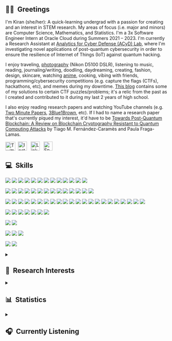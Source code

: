 ## 👋🏽&nbsp; Greetings
I'm Kiran (she/her): A quick-learning undergrad with a passion for creating and an interest in STEM research. My areas of focus (i.e. major and minors) are Computer Science, Mathematics, and Statistics. I'm a 3x Software Engineer Intern at Oracle Cloud during Summers 2021 – 2023. I'm currently a Research Assistant at <a href="https://acyd.fiu.edu" target="_blank">Analytics for Cyber Defense (ACyD) Lab</a>, where I'm investigating novel applications of post-quantum cybersecurity in order to ensure the resilience of Internet of Things (IoT) against quantum hacking.

I enjoy traveling, <a href="https://github.com/lynkos/lynkos/blob/master/PHOTOGRAPHY%20PORTFOLIO.pdf" target="_blank">photography</a> (Nikon D5100 DSLR), listening to music, reading, journaling/writing, doodling, daydreaming, creating, fashion, design, skincare, watching <a href="https://myanimelist.net/profile/lynkos" target="_blank">anime</a>, cooking, vibing with friends, programming/cybersecurity competitions (e.g. capture the flags (CTFs), hackathons, etc), and memes during my downtime. <a href="https://lynkos420.blogspot.com" target="_blank">This blog</a> contains some of my solutions to certain CTF puzzles/problems; it's a relic from the past as I created and contributed to it during my last 2 years of high school.

I also enjoy reading research papers and watching YouTube channels (e.g. <a href="https://www.youtube.com/user/keeroyz" target="_blank">Two Minute Papers</a>, <a href="https://www.youtube.com/c/3blue1brown" target="_blank">3Blue1Brown</a>, etc). If I had to name a research paper that's currently piqued my interest, it'd have to be <a href="https://ieeexplore.ieee.org/document/8967098" target="_blank">Towards Post-Quantum Blockchain: A Review on Blockchain Cryptography Resistant to Quantum Computing Attacks</a> by Tiago M. Fernández-Caramès and Paula Fraga-Lamas.

<a href="https://twitter.com/0xLynkos" target="_blank"><img src="https://upload.wikimedia.org/wikipedia/commons/6/6f/Logo_of_Twitter.svg" width="31px" height="27px" alt="Twitter" /></a>&nbsp; <a href="https://instagr.am/overanalyse" target="_blank"><img src="https://upload.wikimedia.org/wikipedia/commons/9/96/Instagram.svg" width="28px" height="28px" alt="Instagram" /></a> &nbsp; <a href="https://www.linkedin.com/in/kiran-brahmatewari" target="_blank"><img src="https://cdn.worldvectorlogo.com/logos/linkedin-icon-2.svg" width="28px" height="28px" alt="LinkedIn" /></a> &nbsp; <a href="https://open.spotify.com/user/kiwi2mii" target="_blank"><img src="https://upload.wikimedia.org/wikipedia/commons/1/19/Spotify_logo_without_text.svg" width="28px" height="28px" alt="Spotify" /></a>

## 💻&nbsp; Skills
<!-- Code -->
![](https://img.shields.io/static/v1?label=Code&message=Python&logo=python&color=39ae39&labelColor=393939&logoColor=white)
![](https://img.shields.io/static/v1?label=Code&message=Java&logo=oracle&color=39ae39&labelColor=393939&logoColor=white)
![](https://img.shields.io/static/v1?label=Code&message=HTML&logo=html5&color=39ae39&labelColor=393939&logoColor=white)
![](https://img.shields.io/static/v1?label=Code&message=CSS&logo=css3&color=39ae39&labelColor=393939&logoColor=white)
![](https://img.shields.io/static/v1?label=Code&message=C&logo=c&color=39ae39&labelColor=393939&logoColor=white)
![](https://img.shields.io/static/v1?label=Code&message=C%2B%2B&logo=c%2B%2B&color=39ae39&labelColor=393939&logoColor=white)
![](https://img.shields.io/static/v1?label=Code&message=R&logo=r&color=39ae39&labelColor=393939&logoColor=white)
![](https://img.shields.io/static/v1?label=Code&message=MySQL&logo=mysql&color=39ae39&labelColor=393939&logoColor=white)
![](https://img.shields.io/static/v1?label=Code&message=JSON&logo=json&color=39ae39&labelColor=393939&logoColor=white)
![](https://img.shields.io/static/v1?label=Code&message=YAML&logo=yaml&color=39ae39&labelColor=393939&logoColor=white)
![](https://img.shields.io/static/v1?label=Code&message=Terraform&logo=terraform&color=39ae39&labelColor=393939&logoColor=white)
![](https://img.shields.io/static/v1?label=Code&message=LaTeX&logo=latex&color=39ae39&labelColor=393939&logoColor=white)
![](https://img.shields.io/static/v1?label=Code&message=Markdown&logo=markdown&color=39ae39&labelColor=393939&logoColor=white)

<!-- Frameworks -->
![](https://img.shields.io/static/v1?label=Frameworks&message=Qiskit&logo=qiskit&color=c0713f&labelColor=393939&logoColor=white)
![](https://img.shields.io/static/v1?label=Frameworks&message=OpenCV&logo=opencv&color=c0713f&labelColor=393939&logoColor=white)
![](https://img.shields.io/static/v1?label=Frameworks&message=PyTorch&logo=pytorch&color=c0713f&labelColor=393939&logoColor=white)
![](https://img.shields.io/static/v1?label=Frameworks&message=Keras&logo=keras&color=c0713f&labelColor=393939&logoColor=white)
![](https://img.shields.io/static/v1?label=Frameworks&message=TensorFlow&logo=tensorflow&color=c0713f&labelColor=393939&logoColor=white)
![](https://img.shields.io/static/v1?label=Frameworks&message=NumPy&logo=numpy&color=c0713f&labelColor=393939&logoColor=white)
![](https://img.shields.io/static/v1?label=Frameworks&message=Arduino&logo=arduino&color=c0713f&labelColor=393939&logoColor=white)
![](https://img.shields.io/static/v1?label=Frameworks&message=Espressif&logo=espressif&color=c0713f&labelColor=393939&logoColor=white)
![](https://img.shields.io/static/v1?label=Frameworks&message=SymPy&logo=sympy&color=c0713f&labelColor=393939&logoColor=white)
![](https://img.shields.io/static/v1?label=Frameworks&message=Maven&logo=apache+maven&color=c0713f&labelColor=393939&logoColor=white)
![](https://img.shields.io/static/v1?label=Frameworks&message=Spring&logo=spring&color=c0713f&labelColor=393939&logoColor=white)
![](https://img.shields.io/static/v1?label=Frameworks&message=Bootstrap&logo=bootstrap&color=c0713f&labelColor=393939&logoColor=white)
![](https://img.shields.io/static/v1?label=Frameworks&message=React&logo=react&color=c0713f&labelColor=393939&logoColor=white)
![](https://img.shields.io/static/v1?label=Frameworks&message=Vue.js&logo=vue.js&color=c0713f&labelColor=393939&logoColor=white)

<!-- Tools -->
![](https://img.shields.io/static/v1?label=Tools&message=Git&logo=git&color=ae3939&labelColor=393939&logoColor=white)
![](https://img.shields.io/static/v1?label=Tools&message=GitHub&logo=github&color=ae3939&labelColor=393939&logoColor=white)
![](https://img.shields.io/static/v1?label=Tools&message=Bitbucket&logo=bitbucket&color=ae3939&labelColor=393939&logoColor=white)
![](https://img.shields.io/static/v1?label=Tools&message=Grafana&logo=grafana&color=ae3939&labelColor=393939&logoColor=white)
![](https://img.shields.io/static/v1?label=Tools&message=Jira&logo=jira&color=ae3939&labelColor=393939&logoColor=white)
![](https://img.shields.io/static/v1?label=Tools&message=Confluence&logo=confluence&color=ae3939&labelColor=393939&logoColor=white)
![](https://img.shields.io/static/v1?label=Tools&message=VMware+Fusion&logo=vmware&color=ae3939&labelColor=393939&logoColor=white)
![](https://img.shields.io/static/v1?label=Tools&message=Homebrew&logo=homebrew&color=ae3939&labelColor=393939&logoColor=white)
![](https://img.shields.io/static/v1?label=Tools&message=Vim&logo=vim&color=ae3939&labelColor=393939&logoColor=white)
![](https://img.shields.io/static/v1?label=Tools&message=Jupyter&logo=jupyter&color=ae3939&labelColor=393939&logoColor=white)
![](https://img.shields.io/static/v1?label=Tools&message=Conda&logo=anaconda&color=ae3939&labelColor=393939&logoColor=white)
![](https://img.shields.io/static/v1?label=Tools&message=Google+Colab&logo=google+colab&color=ae3939&labelColor=393939&logoColor=white)
![](https://img.shields.io/static/v1?label=Tools&message=PlatformIO&logo=platformio&color=ae3939&labelColor=393939&logoColor=white)
![](https://img.shields.io/static/v1?label=Tools&message=PyPI&logo=pypi&color=ae3939&labelColor=393939&logoColor=white)
![](https://img.shields.io/static/v1?label=Tools&message=Prometheus&logo=prometheus&color=ae3939&labelColor=393939&logoColor=white)
![](https://img.shields.io/static/v1?label=Tools&message=Slack&logo=slack&color=ae3939&labelColor=393939&logoColor=white)
![](https://img.shields.io/static/v1?label=Tools&message=Photoshop&logo=adobe+photoshop&color=ae3939&labelColor=393939&logoColor=white)
![](https://img.shields.io/static/v1?label=Tools&message=MongoDB&logo=mongodb&color=ae3939&labelColor=393939&logoColor=white)
![](https://img.shields.io/static/v1?label=Tools&message=Postman&logo=postman&color=ae3939&labelColor=393939&logoColor=white)
![](https://img.shields.io/static/v1?label=Tools&message=Docker&logo=docker&color=ae3939&labelColor=393939&logoColor=white)
![](https://img.shields.io/static/v1?label=Tools&message=Oracle+Cloud&logo=oracle&color=ae3939&labelColor=393939&logoColor=white)
![](https://img.shields.io/static/v1?label=Tools&message=Oracle+Database&logo=oracle&color=ae3939&labelColor=393939&logoColor=white)

<!-- IDE -->
![](https://img.shields.io/static/v1?label=IDE&message=Visual+Studio+Code&logo=visual+studio+code&color=a03fc0&labelColor=393939&logoColor=white)
![](https://img.shields.io/static/v1?label=IDE&message=IntelliJ+IDEA&logo=intellij+idea&color=a03fc0&labelColor=393939&logoColor=white)
![](https://img.shields.io/static/v1?label=IDE&message=PyCharm&logo=pycharm&color=a03fc0&labelColor=393939&logoColor=white)
![](https://img.shields.io/static/v1?label=IDE&message=Eclipse&logo=eclipse&color=a03fc0&labelColor=393939&logoColor=white)
![](https://img.shields.io/static/v1?label=IDE&message=WebStorm&logo=webstorm&color=a03fc0&labelColor=393939&logoColor=white)
![](https://img.shields.io/static/v1?label=IDE&message=RStudio&logo=rstudio&color=a03fc0&labelColor=393939&logoColor=white)
![](https://img.shields.io/static/v1?label=IDE&message=Sublime+Text&logo=sublime+text&color=a03fc0&labelColor=393939&logoColor=white)

<!-- Shell -->
![](https://img.shields.io/static/v1?label=Shell&message=iTerm2+(Bash)&logo=gnu+bash&color=white&labelColor=393939&logoColor=white)
![](https://img.shields.io/static/v1?label=Shell&message=iTerm2+(Zsh)&logo=zsh&color=white&labelColor=393939&logoColor=white)

<!-- OS -->
![](https://img.shields.io/static/v1?label=OS&message=macOS&logo=apple&color=3f7fc0&labelColor=393939&logoColor=white)
![](https://img.shields.io/static/v1?label=OS&message=Ubuntu&logo=ubuntu&color=3f7fc0&labelColor=393939&logoColor=white)
![](https://img.shields.io/static/v1?label=OS&message=Windows&logo=windows&color=3f7fc0&labelColor=393939&logoColor=white)

<!-- Languages -->
![](https://img.shields.io/static/v1?label=Languages&message=English&color=9b9129&labelColor=393939)
![](https://img.shields.io/static/v1?label=Languages&message=Dutch&color=9b9129&labelColor=393939)

<!-- Research Interests -->
<details>
   <summary><h2>🔬&nbsp; Research Interests</h2></summary>
	<table align="center" style="width: 100%;">
	  <tr>
	   <td>Quantum Cybersecurity</td>
	   <td>Quantum Computing</td>
	   <td>Quantum Networking</td>
	 </tr>
	 <tr>
	   <td>Machine Learning</td>
	   <td>Artificial Intelligence</td>
	   <td>Internet of Things (IoT)</td>
	 </tr>
	 <tr>
	   <td>Computational Linguistics</td>
	   <td>Cognitive Science</td>
	   <td>Computational Neuroscience</td>
	 </tr>
	 <tr>
	    <td>Cybersecurity</td>
	    <td>Computer Graphics</td>
	    <td>Cloud Computing</td>
	 </tr>
	 <tr>
	    <td>Ubiquitous Computing</td>
	    <td>Computer Networking</td>
	    <td>Robotics</td>
	 </tr>
	 <tr>
	    <td>Computer Vision</td>
	    <td>Natural Language Processing</td>
	    <td>Evolutionary Computing</td>
	 </tr>
	 <tr>
	    <td>Game Theory</td>
	    <td>Theory of Computation</td>
	    <td>Graph Theory</td>
	 </tr>
	 <tr>
	    <td>Cryptography</td>
	    <td>Algorithms</td>
	    <td>Cryptology</td>
	 </tr>
	 <tr>
	    <td>Data Mining</td>
	    <td>Distributed Computing</td>
	    <td>Data Science</td>
	 </tr>
	 <tr>
	    <td>Computer Science</td>
	    <td>Mathematics</td>
	    <td>Statistics</td>
	 </tr>
	 <tr>
	    <td>Discrete Mathematics</td>
	    <td>Data Structures</td>
	    <td>Software Development</td>
	 </tr>
	 <tr>
	    <td>Neuroscience</td>
	    <td>Psychology</td>
	    <td>Mathematical Logic</td>
	 </tr>
	 <tr>
	    <td>Linguistics</td>
	    <td>Etymology</td>
	    <td>Music</td>
	 </tr>
	  <tr>
	    <td>World History</td>
	    <td>Anthropology</td>
	    <td>Philosophy</td>
	 </tr>
	</table>
</details>

<!-- Statistics -->
<details>
   <summary><h2>📊&nbsp; Statistics</h2></summary>
	<div align="center">
	<picture>
	<!-- Dark mode profile counter -->
	<source
	  srcset="https://komarev.com/ghpvc/?username=lynkos&color=4689CC&base=1413&style=for-the-badge"
	  media="(prefers-color-scheme: dark)"/>
	<!-- Light + Default mode profile counter -->
	<source
	  srcset="https://komarev.com/ghpvc/?username=lynkos&color=4689CC&base=1413&style=for-the-badge"
	  media="(prefers-color-scheme: light), (prefers-color-scheme: no-preference)" />
	<img align="center" src="https://komarev.com/ghpvc/?username=lynkos&base=1413&style=for-the-badge" />
	</picture></div><br>
	<div align="center">
	<picture>
	  <!-- Dark mode profile stats -->
	  <source
	    srcset="https://github-readme-stats.vercel.app/api/?username=lynkos&show_icons=true&layout=donut&theme=solarized-dark&hide_border=true"
	    media="(prefers-color-scheme: dark)" />
	  <!-- Light + Default mode profile stats -->
	  <source
	    srcset="https://github-readme-stats.vercel.app/api/?username=lynkos&show_icons=true&layout=donut&theme=solarized-light&hide_border=true"
	    media="(prefers-color-scheme: light), (prefers-color-scheme: no-preference)" />
	  <img height=200 align="center" src="https://github-readme-stats.vercel.app/api/?username=lynkos&show_icons=true&layout=donut&hide_border=true" />
	</picture>
	<picture>
	  <!-- Dark mode top languages -->
	  <source
	    srcset="https://github-readme-stats.vercel.app/api/top-langs/?username=lynkos&show_icons=true&layout=donut&theme=solarized-dark&hide_border=true"
	    media="(prefers-color-scheme: dark)" />
	  <!-- Light + Default mode top languages -->
	  <source
	    srcset="https://github-readme-stats.vercel.app/api/top-langs/?username=lynkos&show_icons=true&layout=donut&theme=solarized-light&hide_border=true"
	    media="(prefers-color-scheme: light), (prefers-color-scheme: no-preference)" />
	  <img height=200 align="center" src="https://github-readme-stats.vercel.app/api/top-langs?username=lynkos&show_icons=true&layout=donut&hide_border=true" />
	</picture></div><br>
	<p style="text-align: center;" align="center"><sup>Note: These stats do not include my contributions to private repositories.</sup></p>
</details>

<details>
   <summary><h2>🎧&nbsp; Currently Listening</h2></summary>
	<div align="center"><a href="https://spotify-github-profile.vercel.app/api/view?uid=kiwi2mii&redirect=true">
	<img src="https://spotify-github-profile.vercel.app/api/view?uid=kiwi2mii&cover_image=true&theme=compact&show_offline=true&background_color=121212&interchange=false">
	</a></div>
</details>
